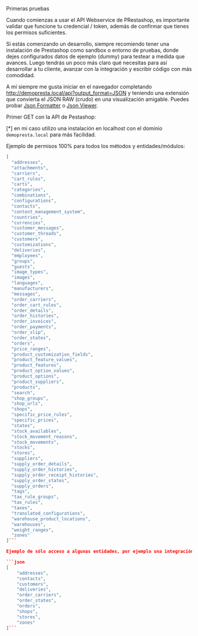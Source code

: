 Primeras pruebas

Cuando comienzas a usar el API Webservice de PRestashop, es importante validar que funcione tu credencial / token, además de confirmar que tienes los permisos suficientes.

Si estás comenzando un desarrollo, siempre recomiendo tener una instalación de Prestashop como sandbox o entorno de pruebas, donde dejes configurados datos de ejemplo (dummy) para testear a medida que avances. Luego tendrás un poco más claro qué necesitas para así desarrollar a tu cliente, avanzar con la integración y escribir código con más comodidad.

A mí siempre me gusta iniciar en el navegador completando http://demopresta.local/api?output_format=JSON y teniendo una extensión que convierta el JSON RAW (crudo) en una visualización amigable. Puedes probar [Json Formatter](https://chrome.google.com/webstore/detail/json-formatter/bcjindcccaagfpapjjmafapmmgkkhgoa) o [Json Viewer](https://chrome.google.com/webstore/detail/json-viewer/gbmdgpbipfallnflgajpaliibnhdgobh).

Primer GET con la API de Pestashop:

[*] en mi caso utilizo una instalación en localhost con el dominio `demopresta.local` para más facilidad.

Ejemplo de permisos 100% para todos los métodos y entidades/módulos:

```json
[
  "addresses",
  "attachments",
  "carriers",
  "cart_rules",
  "carts",
  "categories",
  "combinations",
  "configurations",
  "contacts",
  "content_management_system",
  "countries",
  "currencies",
  "customer_messages",
  "customer_threads",
  "customers",
  "customizations",
  "deliveries",
  "employees",
  "groups",
  "guests",
  "image_types",
  "images",
  "languages",
  "manufacturers",
  "messages",
  "order_carriers",
  "order_cart_rules",
  "order_details",
  "order_histories",
  "order_invoices",
  "order_payments",
  "order_slip",
  "order_states",
  "orders",
  "price_ranges",
  "product_customization_fields",
  "product_feature_values",
  "product_features",
  "product_option_values",
  "product_options",
  "product_suppliers",
  "products",
  "search",
  "shop_groups",
  "shop_urls",
  "shops",
  "specific_price_rules",
  "specific_prices",
  "states",
  "stock_availables",
  "stock_movement_reasons",
  "stock_movements",
  "stocks",
  "stores",
  "suppliers",
  "supply_order_details",
  "supply_order_histories",
  "supply_order_receipt_histories",
  "supply_order_states",
  "supply_orders",
  "tags",
  "tax_rule_groups",
  "tax_rules",
  "taxes",
  "translated_configurations",
  "warehouse_product_locations",
  "warehouses",
  "weight_ranges",
  "zones"
]```

Ejemplo de sólo acceso a algunas entidades, por ejemplo una integración logística, donde sólo daremos acceso un poco más restringido a:

```json
[
    "addresses",
    "contacts",
    "customers",
    "deliveries",
    "order_carriers",
    "order_states",
    "orders",
    "shops",
    "stores",
    "zones"
]```